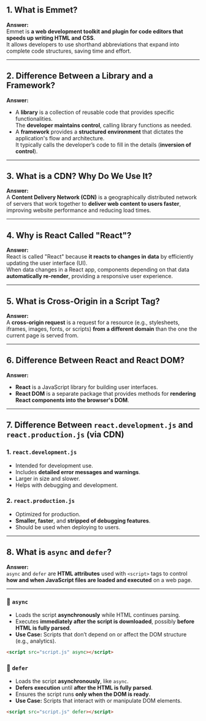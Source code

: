 

## 1. What is Emmet?

**Answer:**  
Emmet is **a web development toolkit and plugin for code editors that speeds up writing HTML and CSS**.  
It allows developers to use shorthand abbreviations that expand into complete code structures, saving time and effort.

---

## 2. Difference Between a Library and a Framework?

**Answer:**  
- A **library** is a collection of reusable code that provides specific functionalities.  
  The **developer maintains control**, calling library functions as needed.  
- A **framework** provides a **structured environment** that dictates the application's flow and architecture.  
  It typically calls the developer’s code to fill in the details (**inversion of control**).

---

## 3. What is a CDN? Why Do We Use It?

**Answer:**  
A **Content Delivery Network (CDN)** is a geographically distributed network of servers that work together to **deliver web content to users faster**, improving website performance and reducing load times.

---

## 4. Why is React Called "React"?

**Answer:**  
React is called "React" because **it reacts to changes in data** by efficiently updating the user interface (UI).  
When data changes in a React app, components depending on that data **automatically re-render**, providing a responsive user experience.

---

## 5. What is Cross-Origin in a Script Tag?

**Answer:**  
A **cross-origin request** is a request for a resource (e.g., stylesheets, iframes, images, fonts, or scripts) **from a different domain** than the one the current page is served from.

---

## 6. Difference Between React and React DOM?

**Answer:**  
- **React** is a JavaScript library for building user interfaces.  
- **React DOM** is a separate package that provides methods for **rendering React components into the browser's DOM**.

---

## 7. Difference Between `react.development.js` and `react.production.js` (via CDN)

### 1. `react.development.js`
- Intended for development use.
- Includes **detailed error messages and warnings**.
- Larger in size and slower.
- Helps with debugging and development.

### 2. `react.production.js`
- Optimized for production.
- **Smaller, faster**, and **stripped of debugging features**.
- Should be used when deploying to users.

---

## 8. What is `async` and `defer`?

**Answer:**  
`async` and `defer` are **HTML attributes** used with `<script>` tags to control **how and when JavaScript files are loaded and executed** on a web page.

---

### 🔹 `async`

- Loads the script **asynchronously** while HTML continues parsing.
- Executes **immediately after the script is downloaded**, possibly **before HTML is fully parsed**.
- **Use Case:** Scripts that don’t depend on or affect the DOM structure (e.g., analytics).

```html
<script src="script.js" async></script>
```

### 🔹 `defer`

- Loads the script **asynchronously**, like `async`.
- **Defers execution** until **after the HTML is fully parsed**.
- Ensures the script runs **only when the DOM is ready**.
- **Use Case:** Scripts that interact with or manipulate DOM elements.

```html
<script src="script.js" defer></script>
```



